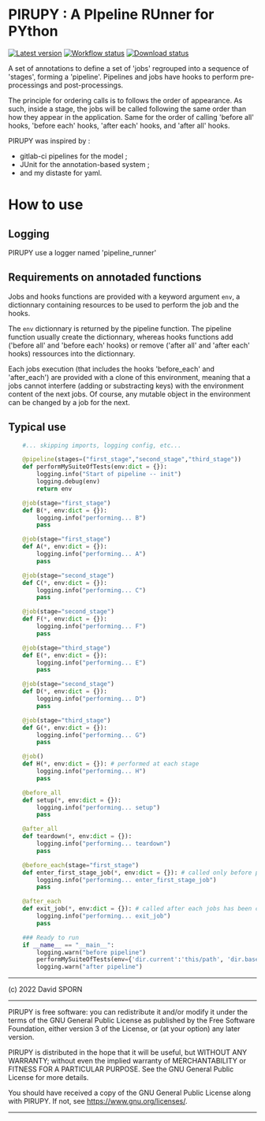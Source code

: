 # PIRUPY : A PIpeline RUnner for PYthon

[![Latest version](https://img.shields.io/github/v/release/sporniket/pirupy?include_prereleases)](https://github.com/sporniket/pirupy/releases)
[![Workflow status](https://img.shields.io/github/workflow/status/sporniket/pirupy/Python%20package)](https://github.com/sporniket/pirupy/actions/workflows/python-package.yml)
[![Download status](https://img.shields.io/pypi/dm/pirupy-by-sporniket)](https://pypi.org/project/pirupy-by-sporniket/)

A set of annotations to define a set of 'jobs' regrouped into a sequence of 'stages', forming a 'pipeline'. Pipelines
and jobs have hooks to perform pre-processings and post-processings.

The principle for ordering calls is to follows the order of appearance. As such, inside a stage, the jobs will be called
following the same order than how they appear in the application. Same for the order of calling 'before all' hooks,
'before each' hooks, 'after each' hooks, and 'after all' hooks.

PIRUPY was inspired by :

* gitlab-ci pipelines for the model ;
* JUnit for the annotation-based system ;
* and my distaste for yaml.

# How to use

## Logging

PIRUPY use a logger named 'pipeline_runner'

## Requirements on annotaded functions

Jobs and hooks functions are provided with a keyword argument `env`, a dictionnary containing resources to
be used to perform the job and the hooks.

The `env` dictionnary is returned by the pipeline function. The pipeline function usually create the
dictionnary, whereas hooks functions add ('before all' and 'before each' hooks) or remove ('after all' and 'after each'
hooks) ressources into the dictionnary.

Each jobs execution (that includes the hooks 'before_each' and 'after_each') are provided with a clone of this environment, meaning that a jobs cannot interfere (adding or substracting keys) with the environment content of the next jobs. Of course, any mutable object in the environment can be changed by a job for the next.

## Typical use

```python
    #... skipping imports, logging config, etc...

    @pipeline(stages=("first_stage","second_stage","third_stage"))
    def performMySuiteOfTests(env:dict = {}):
        logging.info("Start of pipeline -- init")
        logging.debug(env)
        return env

    @job(stage="first_stage")
    def B(*, env:dict = {}):
        logging.info("performing... B")
        pass

    @job(stage="first_stage")
    def A(*, env:dict = {}):
        logging.info("performing... A")
        pass

    @job(stage="second_stage")
    def C(*, env:dict = {}):
        logging.info("performing... C")
        pass

    @job(stage="second_stage")
    def F(*, env:dict = {}):
        logging.info("performing... F")
        pass

    @job(stage="third_stage")
    def E(*, env:dict = {}):
        logging.info("performing... E")
        pass

    @job(stage="second_stage")
    def D(*, env:dict = {}):
        logging.info("performing... D")
        pass

    @job(stage="third_stage")
    def G(*, env:dict = {}):
        logging.info("performing... G")
        pass

    @job()
    def H(*, env:dict = {}): # performed at each stage
        logging.info("performing... H")
        pass

    @before_all
    def setup(*, env:dict = {}):
        logging.info("performing... setup")
        pass

    @after_all
    def teardown(*, env:dict = {}):
        logging.info("performing... teardown")
        pass

    @before_each(stage="first_stage")
    def enter_first_stage_job(*, env:dict = {}): # called only before performing each job of a given stage
        logging.info("performing... enter_first_stage_job")
        pass

    @after_each
    def exit_job(*, env:dict = {}): # called after each jobs has been called during any stage.
        logging.info("performing... exit_job")
        pass

    ### Ready to run
    if __name__ == "__main__":
        logging.warn("before pipeline")
        performMySuiteOfTests(env={'dir.current':'this/path', 'dir.basedir':'that/path'})
        logging.warn("after pipeline")
```

---
(c) 2022 David SPORN

---
PIRUPY is free software: you can redistribute it and/or modify it under the terms of
the GNU General Public License as published by the Free Software Foundation, either
version 3 of the License, or (at your option) any later version.

PIRUPY is distributed in the hope that it will be useful, but WITHOUT ANY WARRANTY;
without even the implied warranty of MERCHANTABILITY or FITNESS FOR A PARTICULAR
PURPOSE. See the GNU General Public License for more details.

You should have received a copy of the GNU General Public License along with PIRUPY.
If not, see <https://www.gnu.org/licenses/>. 

---
